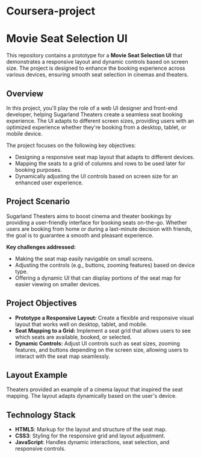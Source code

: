 # Coursera-project
# Movie Seat Selection UI

This repository contains a prototype for a **Movie Seat Selection UI** that demonstrates a responsive layout and dynamic controls based on screen size. The project is designed to enhance the booking experience across various devices, ensuring smooth seat selection in cinemas and theaters.

## Overview

In this project, you'll play the role of a web UI designer and front-end developer, helping Sugarland Theaters create a seamless seat booking experience. The UI adapts to different screen sizes, providing users with an optimized experience whether they're booking from a desktop, tablet, or mobile device.

The project focuses on the following key objectives:
- Designing a responsive seat map layout that adapts to different devices.
- Mapping the seats to a grid of columns and rows to be used later for booking purposes.
- Dynamically adjusting the UI controls based on screen size for an enhanced user experience.

## Project Scenario

Sugarland Theaters aims to boost cinema and theater bookings by providing a user-friendly interface for booking seats on-the-go. Whether users are booking from home or during a last-minute decision with friends, the goal is to guarantee a smooth and pleasant experience.

**Key challenges addressed:**
- Making the seat map easily navigable on small screens.
- Adjusting the controls (e.g., buttons, zooming features) based on device type.
- Offering a dynamic UI that can display portions of the seat map for easier viewing on smaller devices.

## Project Objectives

- **Prototype a Responsive Layout:** Create a flexible and responsive visual layout that works well on desktop, tablet, and mobile.
- **Seat Mapping to a Grid:** Implement a seat grid that allows users to see which seats are available, booked, or selected.
- **Dynamic Controls:** Adjust UI controls such as seat sizes, zooming features, and buttons depending on the screen size, allowing users to interact with the seat map seamlessly.

## Layout Example

Theaters provided an example of a cinema layout that inspired the seat mapping. The layout adapts dynamically based on the user's device.


## Technology Stack

- **HTML5**: Markup for the layout and structure of the seat map.
- **CSS3**: Styling for the responsive grid and layout adjustment.
- **JavaScript**: Handles dynamic interactions, seat selection, and responsive controls.


